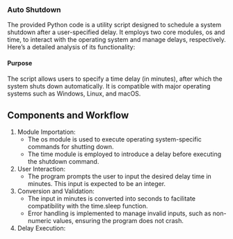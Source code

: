 ### Auto Shutdown
The provided Python code is a utility script designed to schedule a system shutdown after a user-specified delay. It employs two core modules, os and time, to interact with the operating system and manage delays, respectively. Here’s a detailed analysis of its functionality:
#### Purpose
The script allows users to specify a time delay (in minutes), after which the system shuts down automatically. It is compatible with major operating systems such as Windows, Linux, and macOS.

## Components and Workflow
1. Module Importation:
   - The os module is used to execute operating system-specific commands for shutting down.
   - The time module is employed to introduce a delay before executing the shutdown command.
2. User Interaction:
   - The program prompts the user to input the desired delay time in minutes. This input is expected to be an integer.
3. Conversion and Validation:
   - The input in minutes is converted into seconds to facilitate compatibility with the time.sleep function.
   - Error handling is implemented to manage invalid inputs, such as non-numeric values, ensuring the program does not crash.
4. Delay Execution:

